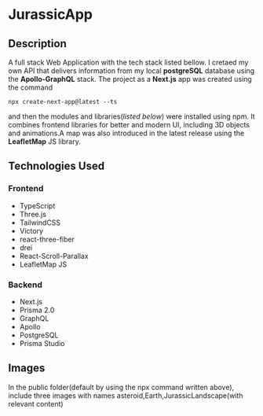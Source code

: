 # JurassicApp

## Description<br>

A full stack Web Application with the tech stack listed bellow. I cretaed my own API that delivers information from my local **postgreSQL** database using the **Apollo-GraphQL** stack. The project as a **Next.js** app was created using the command
```
npx create-next-app@latest --ts
```
and then the modules and libraries(*listed below*) were installed using npm.
It combines frontend libraries for better and modern UI, including 3D objects and animations.A map was also introduced in the latest release using the **LeafletMap** JS library.

## Technologies Used<br>

### Frontend

* TypeScript
* Three.js
* TailwindCSS
* Victory
* react-three-fiber
* drei
* React-Scroll-Parallax
* LeafletMap JS

### Backend

* Next.js
* Prisma 2.0
* GraphQL
* Apollo
* PostgreSQL
* Prisma Studio

## Images<br>
In the public folder(default by using the npx command written above), include three images with names asteroid,Earth,JurassicLandscape(with relevant content)
